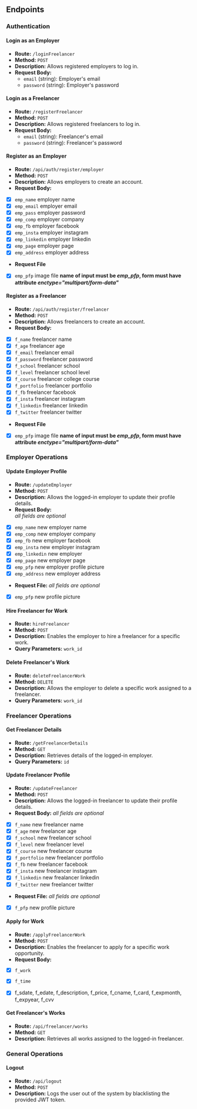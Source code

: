 ## Endpoints

### Authentication

#### Login as an Employer
- **Route:** `/loginFreelancer`
- **Method:** `POST`
- **Description:** Allows registered employers to log in.
- **Request Body:**
  - `email` (string): Employer's email
  - `password` (string): Employer's password

#### Login as a Freelancer
- **Route:** `/registerFreelancer`
- **Method:** `POST`
- **Description:** Allows registered freelancers to log in.
- **Request Body:**
  - `email` (string): Freelancer's email
  - `password` (string): Freelancer's password

#### Register as an Employer
- **Route:** `/api/auth/register/employer`
- **Method:** `POST`
- **Description:** Allows employers to create an account.
- **Request Body:** 

- [x] `emp_name` employer name
- [x] `emp_email` employer email
- [x] `emp_pass` employer password
- [x] `emp_comp` employer company
- [x] `emp_fb` employer facebook
- [x] `emp_insta` employer instagram
- [x] `emp_linkedin` employer linkedin
- [x] `emp_page` employer page
- [x] `emp_address` employer address
- **Request File**
- [x] `emp_pfp` image file **name of input must be *emp_pfp*, form must have attribute *enctype="multipart/form-data"***


#### Register as a Freelancer
- **Route:** `/api/auth/register/freelancer`
- **Method:** `POST`
- **Description:** Allows freelancers to create an account.
- **Request Body:** 
- [x] `f_name` freelancer name
- [x] `f_age` freelancer age
- [x] `f_email` freelancer email
- [x] `f_password` freelancer password
- [x] `f_school` freelancer school
- [x] `f_level` freelancer school level
- [x] `f_course` freelancer college course
- [x] `f_portfolio` freelancer portfolio 
- [x] `f_fb` freelancer facebook
- [x] `f_insta` freelancer instagram
- [x] `f_linkedin` freelancer linkedin
- [x] `f_twitter` freelancer twitter
- **Request File**
- [x] `emp_pfp` image file **name of input must be *emp_pfp*, form must have attribute *enctype="multipart/form-data"***
### Employer Operations



#### Update Employer Profile
- **Route:** `/updateEmployer`
- **Method:** `POST`
- **Description:** Allows the logged-in employer to update their profile details.
- **Request Body:**         
*all fields are optional*
- [x] `emp_name` new employer name
- [x] `emp_comp` new employer company
- [x] `emp_fb` new employer facebook
- [x] `emp_insta` new employer instagram
- [x] `emp_linkedin` new employer 
- [x] `emp_page` new employer page
- [x] `emp_pfp` new employer profile picture
- [x] `emp_address` new employer address
- **Request File:**
*all fields are optional*
- [x] `emp_pfp` new profile picture

#### Hire Freelancer for Work
- **Route:** `hireFreelancer`
- **Method:** `POST`
- **Description:** Enables the employer to hire a freelancer for a specific work.
- **Query Parameters:** `work_id`

#### Delete Freelancer's Work
- **Route:** `deleteFreelancerWork`
- **Method:** `DELETE`
- **Description:** Allows the employer to delete a specific work assigned to a freelancer.
- **Query Parameters:** `work_id`

### Freelancer Operations
#### Get Freelancer Details
- **Route:** `/getFreelancerDetails`
- **Method:** `GET`
- **Description:** Retrieves details of the logged-in employer.
- **Query Parameters:** `id`

#### Update Freelancer Profile
- **Route:** `/updateFreelancer`
- **Method:** `POST`
- **Description:** Allows the logged-in freelancer to update their profile details.
- **Request Body:**
*all fields are optional*
- [x] `f_name` new freelancer name
- [x] `f_age` new freelancer age
- [x] `f_school` new freelancer school
- [x] `f_level` new freelancer level
- [x] `f_course` new freelancer course 
- [x] `f_portfolio` new freelancer portfolio
- [x] `f_fb` new freelancer facebook
- [x] `f_insta` new freelancer instagram
- [x] `f_linkedin` new frealancer linkedin
- [x] `f_twitter` new freelancer twitter
- **Request File:**
*all fields are optional*
- [x] `f_pfp` new profile picture

#### Apply for Work
- **Route:** `/applyFreelancerWork`
- **Method:** `POST`
- **Description:** Enables the freelancer to apply for a specific work opportunity.
- **Request Body:** 

- [x] `f_work`
- [x] `f_time`
- [x] f_sdate,
f_edate,
f_description,
f_price,
f_cname,
f_card,
f_expmonth,
f_expyear,
f_cvv        




#### Get Freelancer's Works
- **Route:** `/api/freelancer/works`
- **Method:** `GET`
- **Description:** Retrieves all works assigned to the logged-in freelancer.

### General Operations

#### Logout
- **Route:** `/api/logout`
- **Method:** `POST`
- **Description:** Logs the user out of the system by blacklisting the provided JWT token.
